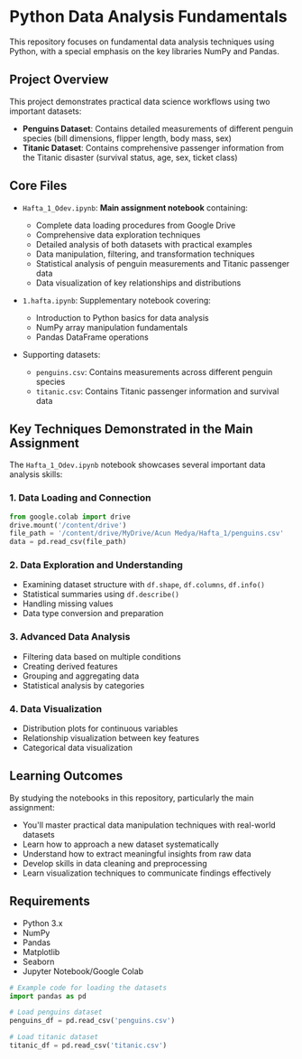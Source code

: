 # Python Data Analysis Fundamentals

This repository focuses on fundamental data analysis techniques using Python, with a special emphasis on the key libraries NumPy and Pandas.

## Project Overview

This project demonstrates practical data science workflows using two important datasets:
- **Penguins Dataset**: Contains detailed measurements of different penguin species (bill dimensions, flipper length, body mass, sex)
- **Titanic Dataset**: Contains comprehensive passenger information from the Titanic disaster (survival status, age, sex, ticket class)

## Core Files

- `Hafta_1_Odev.ipynb`: **Main assignment notebook** containing:
  - Complete data loading procedures from Google Drive
  - Comprehensive data exploration techniques
  - Detailed analysis of both datasets with practical examples
  - Data manipulation, filtering, and transformation techniques
  - Statistical analysis of penguin measurements and Titanic passenger data
  - Data visualization of key relationships and distributions

- `1.hafta.ipynb`: Supplementary notebook covering:
  - Introduction to Python basics for data analysis
  - NumPy array manipulation fundamentals
  - Pandas DataFrame operations

- Supporting datasets:
  - `penguins.csv`: Contains measurements across different penguin species
  - `titanic.csv`: Contains Titanic passenger information and survival data

## Key Techniques Demonstrated in the Main Assignment

The `Hafta_1_Odev.ipynb` notebook showcases several important data analysis skills:

### 1. Data Loading and Connection
```python
from google.colab import drive
drive.mount('/content/drive')
file_path = '/content/drive/MyDrive/Acun Medya/Hafta_1/penguins.csv'
data = pd.read_csv(file_path)
```

### 2. Data Exploration and Understanding
- Examining dataset structure with `df.shape`, `df.columns`, `df.info()`
- Statistical summaries using `df.describe()`
- Handling missing values
- Data type conversion and preparation

### 3. Advanced Data Analysis
- Filtering data based on multiple conditions
- Creating derived features
- Grouping and aggregating data
- Statistical analysis by categories

### 4. Data Visualization
- Distribution plots for continuous variables
- Relationship visualization between key features
- Categorical data visualization

## Learning Outcomes

By studying the notebooks in this repository, particularly the main assignment:
- You'll master practical data manipulation techniques with real-world datasets
- Learn how to approach a new dataset systematically
- Understand how to extract meaningful insights from raw data
- Develop skills in data cleaning and preprocessing
- Learn visualization techniques to communicate findings effectively

## Requirements

- Python 3.x
- NumPy
- Pandas
- Matplotlib
- Seaborn
- Jupyter Notebook/Google Colab

```python
# Example code for loading the datasets
import pandas as pd

# Load penguins dataset
penguins_df = pd.read_csv('penguins.csv')

# Load titanic dataset
titanic_df = pd.read_csv('titanic.csv')
```
